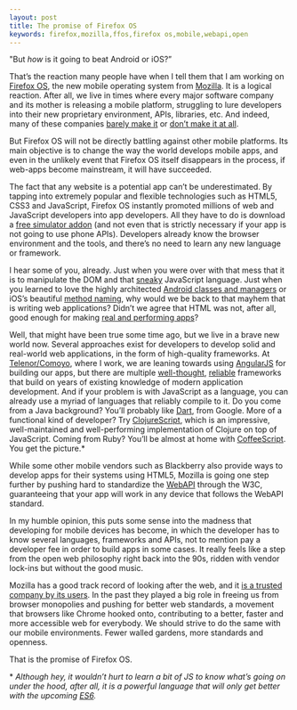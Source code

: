 ```yaml
---
layout: post
title: The promise of Firefox OS
keywords: firefox,mozilla,ffos,firefox os,mobile,webapi,open
---
```


"But *how* is it going to beat Android or iOS?”

That’s the reaction many people have when I tell them that I am working on [Firefox OS](http://www.mozilla.org/en-US/firefoxos/), the new mobile operating system from [Mozilla](http://www.mozilla.org/en-US/). It is a logical reaction. After all, we live in times where every major software company and its mother is releasing a mobile platform, struggling to lure developers into their new proprietary environment, APIs, libraries, etc. And indeed, many of these companies [barely make it](http://global.blackberry.com/sites.html) or [don’t make it at all](http://www.hpwebos.com/us/).

But Firefox OS will not be directly battling against other mobile platforms. Its main objective is to change the way the world develops mobile apps, and even in the unlikely event that Firefox OS itself disappears in the process, if web-apps become mainstream, it will have succeeded.
<!--more-->
The fact that any website is a potential app can’t be underestimated. By tapping into extremely popular and flexible technologies such as HTML5, CSS3 and JavaScript, Firefox OS instantly promoted millions of web and JavaScript developers into app developers. All they have to do is download a [free simulator addon](https://hacks.mozilla.org/2012/12/firefox-os-simulator-1-0-is-here/) (and not even that is strictly necessary if your app is not going to use phone APIs). Developers already know the browser environment and the tools, and there’s no need to learn any new language or framework.

I hear some of you, already. Just when you were over with that mess that it is to manipulate the DOM and that [sneaky](http://wtfjs.com/) JavaScript language. Just when you learned to love the highly architected [Android classes and managers](http://developer.android.com/reference/classes.html) or iOS’s beautiful [method naming](https://developer.apple.com/library/mac/#documentation/Cocoa/Reference/Foundation/Classes/NSString_Class/Reference/NSString.html#//apple_ref/occ/instm/NSString/stringByReplacingPercentEscapesUsingEncoding:), why would we be back to that mayhem that is writing web applications? Didn’t we agree that HTML was not, after all, good enough for making [real and performing apps](http://www.zdnet.com/facebooks-mark-zuckerberg-knocks-html5-in-favor-of-native-apps-7000004082/)?

Well, that might have been true some time ago, but we live in a brave new world now. Several approaches exist for developers to develop solid and real-world web applications, in the form of high-quality frameworks. At [Telenor/Comoyo](http://www.telenor.com/), where I work, we are leaning towards using [AngularJS](http://angularjs.org/) for building our apps, but there are multiple [well-thought](http://emberjs.com/), [reliable](http://knockoutjs.com/) frameworks that build on years of existing knowledge of modern application development. And if your problem is with JavaScript as a language, you can already use a myriad of languages that reliably compile to it. Do you come from a Java background? You’ll probably like [Dart](http://www.dartlang.org/), from Google. More of a functional kind of developer? Try [ClojureScript](http://clojurescriptone.com/), which is an impressive, well-maintained and well-performing implementation of Clojure on top of JavaScript. Coming from Ruby? You’ll be almost at home with [CoffeeScript](http://coffeescript.org/). You get the picture.*

While some other mobile vendors such as Blackberry also provide ways to develop apps for their systems using HTML5, Mozilla is going one step further by pushing hard to standardize the [WebAPI](https://wiki.mozilla.org/WebAPI) through the W3C, guaranteeing that your app will work in any device that follows the WebAPI standard.

In my humble opinion, this puts some sense into the madness that developing for mobile devices has become, in which the developer has to know several languages, frameworks and APIs, not to mention pay a developer fee in order to build apps in some cases. It really feels like a step from the open web philosophy right back into the 90s, ridden with vendor lock-ins but without the good music.

Mozilla has a good track record of looking after the web, and it [is a trusted company by its users](http://blog.mozilla.org/theden/2013/02/06/mozilla-is-most-trusted-internet-company-in-privacy/). In the past they played a big role in freeing us from browser monopolies and pushing for better web standards, a movement that browsers like Chrome hooked onto, contributing to a better, faster and more accessible web for everybody. We should strive to do the same with our mobile environments. Fewer walled gardens, more standards and openness.

That is the promise of Firefox OS.

\* *Although hey, it wouldn’t hurt to learn a bit of JS to know what’s going on under the hood, after all, it is a powerful language that will only get better with the upcoming [ES6](https://wiki.mozilla.org/ES6_plans).*
